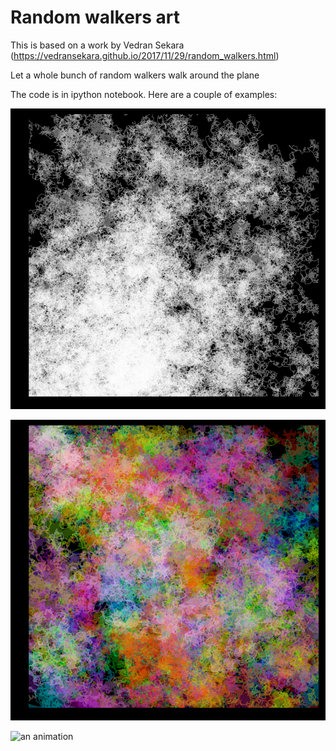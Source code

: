 # Random walkers art

This is based on a work by Vedran Sekara (https://vedransekara.github.io/2017/11/29/random_walkers.html)

Let a whole bunch of random walkers walk around the plane 

The code is in ipython notebook. Here are a couple of examples:

![100 random walkers in white starting from lower left corner](random_walker_white_100.png)

![100 random walkers in color](random_walker_colored_100.png)

![an animation](movie4.gif)
